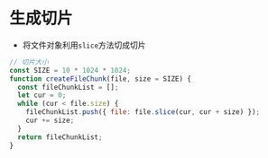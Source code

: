 # 生成切片

- 将文件对象利用`slice`方法切成切片

```javascript
// 切片大小
const SIZE = 10 * 1024 * 1024;
function createFileChunk(file, size = SIZE) {
  const fileChunkList = [];
  let cur = 0;
  while (cur < file.size) {
    fileChunkList.push({ file: file.slice(cur, cur + size) });
    cur += size;
  }
  return fileChunkList;
}
```